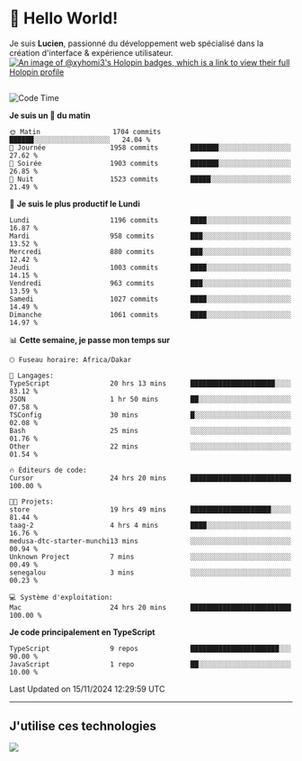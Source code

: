 # 👋 Hello World!

Je suis **Lucien**, passionné du développement web spécialisé dans la création d'interface & expérience utilisateur.
[![An image of @xyhomi3's Holopin badges, which is a link to view their full Holopin profile](https://holopin.me/xyhomi3)](https://holopin.io/@xyhomi3)

##

<!--START_SECTION:waka-->
![Code Time](http://img.shields.io/badge/Code%20Time-2%2C531%20hrs%2010%20mins-blue)

**Je suis un 🐤 du matin** 

```text
🌞 Matin                  1704 commits        ██████░░░░░░░░░░░░░░░░░░░   24.04 % 
🌆 Journée                1958 commits        ███████░░░░░░░░░░░░░░░░░░   27.62 % 
🌃 Soirée                 1903 commits        ███████░░░░░░░░░░░░░░░░░░   26.85 % 
🌙 Nuit                   1523 commits        █████░░░░░░░░░░░░░░░░░░░░   21.49 % 
```
📅 **Je suis le plus productif le Lundi** 

```text
Lundi                    1196 commits        ████░░░░░░░░░░░░░░░░░░░░░   16.87 % 
Mardi                    958 commits         ███░░░░░░░░░░░░░░░░░░░░░░   13.52 % 
Mercredi                 880 commits         ███░░░░░░░░░░░░░░░░░░░░░░   12.42 % 
Jeudi                    1003 commits        ████░░░░░░░░░░░░░░░░░░░░░   14.15 % 
Vendredi                 963 commits         ███░░░░░░░░░░░░░░░░░░░░░░   13.59 % 
Samedi                   1027 commits        ████░░░░░░░░░░░░░░░░░░░░░   14.49 % 
Dimanche                 1061 commits        ████░░░░░░░░░░░░░░░░░░░░░   14.97 % 
```


📊 **Cette semaine, je passe mon temps sur** 

```text
🕑︎ Fuseau horaire: Africa/Dakar

💬 Langages: 
TypeScript               20 hrs 13 mins      █████████████████████░░░░   83.12 % 
JSON                     1 hr 50 mins        ██░░░░░░░░░░░░░░░░░░░░░░░   07.58 % 
TSConfig                 30 mins             █░░░░░░░░░░░░░░░░░░░░░░░░   02.08 % 
Bash                     25 mins             ░░░░░░░░░░░░░░░░░░░░░░░░░   01.76 % 
Other                    22 mins             ░░░░░░░░░░░░░░░░░░░░░░░░░   01.54 % 

🔥 Éditeurs de code: 
Cursor                   24 hrs 20 mins      █████████████████████████   100.00 % 

🐱‍💻 Projets: 
store                    19 hrs 49 mins      ████████████████████░░░░░   81.44 % 
taag-2                   4 hrs 4 mins        ████░░░░░░░░░░░░░░░░░░░░░   16.76 % 
medusa-dtc-starter-munchi13 mins             ░░░░░░░░░░░░░░░░░░░░░░░░░   00.94 % 
Unknown Project          7 mins              ░░░░░░░░░░░░░░░░░░░░░░░░░   00.49 % 
senegalou                3 mins              ░░░░░░░░░░░░░░░░░░░░░░░░░   00.23 % 

💻 Système d'exploitation: 
Mac                      24 hrs 20 mins      █████████████████████████   100.00 % 
```

**Je code principalement en TypeScript** 

```text
TypeScript               9 repos             ██████████████████████░░░   90.00 % 
JavaScript               1 repo              ██░░░░░░░░░░░░░░░░░░░░░░░   10.00 % 
```




 Last Updated on 15/11/2024 12:29:59 UTC
<!--END_SECTION:waka-->
---

## J'utilise ces technologies

<p align="left">
  <a href="https://skillicons.dev">
    <img src="https://skillicons.dev/icons?i=ts,js,md,scss,tailwind,react,docker,express,astro,vite,nextjs,vercel,figma,ableton" />
  </a>
</p>

